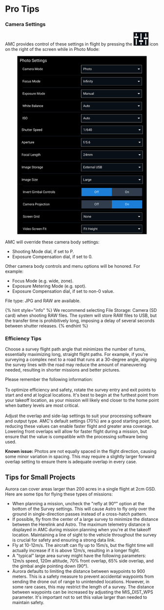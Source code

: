 # Pro Tips



### Camera Settings

AMC provides control of these settings in flight by pressing the ![](../.gitbook/assets/image.png) icon on the right of the screen while in Photo Mode:





<figure><img src="../.gitbook/assets/image (1).png" alt=""><figcaption></figcaption></figure>

AMC will override these camera body settings:

* Shooting Mode dial, if set to P.
* Exposure Compensation dial, if set to 0.

Other camera body controls and menu options will be honored. For example:

* Focus Mode (e.g. wide, zone).
* Exposure Metering Mode (e.g. spot).
* Exposure Compensation dial, if set to non-0 value.

File type: JPG and RAW are available.



{% hint style="info" %}
We recommend selecting File Storage: Camera (SD card) when shooting RAW files. The system will store RAW files to USB, but the transfer time is prohibitively long, imposing a delay of several seconds between shutter releases.
{% endhint %}



### **Efficiency Tips**

Choose a survey flight path angle that minimizes the number of turns, essentially maximizing long, straight flight paths. For example, if you're surveying a complex next to a road that runs at a 30-degree angle, aligning the survey lines with the road may reduce the amount of maneuvering needed, resulting in shorter missions and better pictures.



Please remember the following information: \
\
To optimize efficiency and safety, rotate the survey entry and exit points to start and end at logical locations. It's best to begin at the furthest point from your takeoff location, as your mission will likely end closer to the home point when battery levels are most critical.\
\
Adjust the overlap and side-lap settings to suit your processing software and output type. AMC's default settings (70%) are a good starting point, but reducing these values can enable faster flight and greater area coverage. Lowering front overlaps will allow for faster flight during a mission, but ensure that the value is compatible with the processing software being used.

**Known issue:** Photos are not equally spaced in the flight direction, causing some minor variation in spacing. This may require a slightly larger forward overlap setting to ensure there is adequate overlap in every case.





## Tips for Small Projects

Aurora can cover areas larger than 200 acres in a single flight at 2cm GSD. Here are some tips for flying these types of missions:

* When planning a mission, uncheck the "refly at 90°" option at the bottom of the Survey settings. This will cause Astro to fly only over the ground in single-direction passes instead of a cross-hatch pattern.
* If possible, fly from the center of a large survey to minimize the distance between the Herelink and Astro. The maximum telemetry distance is displayed in AMC during mission planning when you're at the takeoff location. Maintaining a line of sight to the vehicle throughout the survey is crucial for safety and ensuring a strong data link.
* Fly at 10-12m/s. The aircraft can fly up to 15m/s, but the flight time will actually increase if it is above 12m/s, resulting in a longer flight.
* A "typical" large area survey might have the following parameters: 12m/s speed, 120m altitude, 70% front overlap, 65% side overlap, and the gimbal angle pointing down (90°).
* Aurora defaults to limiting the distance between waypoints to 900 meters. This is a safety measure to prevent accidental waypoints from sending the drone out of range to unintended locations. However, in some rare cases, this may restrict the length of a survey. The distance between waypoints can be increased by adjusting the MIS\_DIST\_WPS parameter. It's important not to set this value larger than needed to maintain safety.

